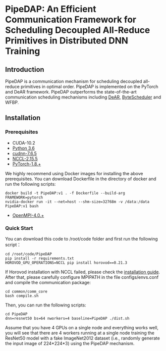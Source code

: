 # PipeDAP: An Efficient Communication Framework for Scheduling Decoupled All-Reduce Primitives in Distributed DNN Training #  
## Introduction ##
PipeDAP is a communication mechanism for scheduling decoupled all-reduce primitives in optimal order. PipeDAP is implemented on the PyTorch and DeAR framework. PipeDAP outperforms the state-of-the-art communication scheduling mechanisms including [DeAR](https://github.com/lzhangbv/dear_pytorch), [ByteScheduler](https://github.com/bytedance/byteps/tree/bytescheduler/bytescheduler) and WFBP.
## Installation ##
### Prerequisites ###
* CUDA-10.2  
* [Python 3.6](https://www.python.org/ftp/python/)  
* [cudnn-7.6.5](https://developer.nvidia.com/rdp/cudnn-archive)  
* [NCCL-2.15.5](https://developer.nvidia.com/nccl/nccl-legacy-downloads)  
* [PyTorch-1.8.+](https://download.pytorch.org/whl/torch_stable.html)  

We highly recommend using Docker images for installing the above prerequisites. You can download Dockerfile in the directory of docker and run the following scripts:  
```
docker build -t PipeDAP:v1 . -f Dockerfile --build-arg FRAMEWORK=pytorch  
nvidia-docker run -it --net=host --shm-size=32768m -v /data:/data PipeDAP:v1 bash  
```
* [OpenMPI-4.0.+](https://www.open-mpi.org/software/ompi/v4.0/)  
### Quick Start ###
You can download this code to /root/code folder and first run the following script：
```
cd /root/code/PipeDAP  
pip install -r requirements.txt  
HOROVOD_GPU_OPERATIONS=NCCL pip install horovod==0.21.3  
```
If Horovod installation with NCCL failed, please check the [installation guide](https://horovod.readthedocs.io/en/stable/install_include.html).  
After that, please carefully configure MPIPATH in the file configs/envs.conf and compile the communication package:  
```
cd common/comm_core  
bash compile.sh  
```
Then, you can run the following scripts:  
```
cd PipeDAP  
dnn=resnet50 bs=64 nworkers=4 baseline=PipeDAP ./dist.sh  
```  
Assume that you have 4 GPUs on a single node and everything works well, you will see that there are 4 workers running at a single node training the ResNet50 model with a fake ImageNet2012 dataset (i.e., randomly generate the input image of 224\*224\*3) using the PipeDAP mechanism.
